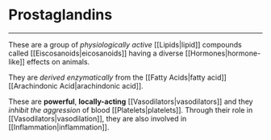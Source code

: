 # Prostaglandins
---
These are a group of *physiologically active* [[Lipids|lipid]] compounds called [[Eiscosanoids|eicosanoids]] having a diverse [[Hormones|hormone-like]] effects on animals.

They are *derived enzymatically* from the [[Fatty Acids|fatty acid]] [[Arachindonic Acid|arachindonic acid]].

These are **powerful**, **locally-acting** [[Vasodilators|vasodilators]] and they *inhibit the aggression* of blood [[Platelets|platelets]].
Through their role in [[Vasodilators|vasodilation]], they are also involved in [[Inflammation|inflammation]].